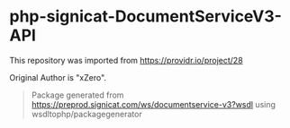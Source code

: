 # php-signicat-DocumentServiceV3-API

This repository was imported from https://providr.io/project/28

Original Author is "xZero".

> Package generated from https://preprod.signicat.com/ws/documentservice-v3?wsdl using wsdltophp/packagegenerator

